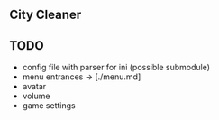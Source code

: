 ## City Cleaner 


## TODO
 - config file with parser for ini (possible submodule)
 - menu entrances -> [./menu.md]
  - avatar
  - volume
  - game settings
